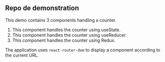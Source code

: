 ## Repo de demonstration

This demo contains 3 components handling a counter.
1. This component handles the counter using useState.
2. This component handles the counter using useReducer.
3. This component handles the counter using Redux.

The application uses `react-router-dom` to display a component according to the current URL.